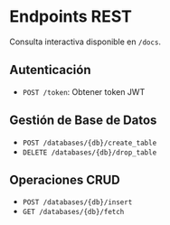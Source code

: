 # Endpoints REST

Consulta interactiva disponible en `/docs`.

## Autenticación

- `POST /token`: Obtener token JWT

## Gestión de Base de Datos

- `POST /databases/{db}/create_table`
- `DELETE /databases/{db}/drop_table`

## Operaciones CRUD

- `POST /databases/{db}/insert`
- `GET /databases/{db}/fetch`